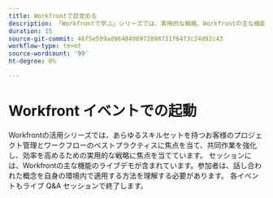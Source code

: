 ```yaml
---
title: Workfrontで目覚める
description: 「Workfrontで学ぶ」シリーズでは、実用的な戦略、Workfrontの主な機能のライブデモ、および終わりの Q&A セッションを通じて、あらゆるスキルレベルでのプロジェクト管理とワークフローのベストプラクティスを紹介します。
duration: 15
source-git-commit: 46f5e599ad9648498972898731f64f3c24d92c43
workflow-type: tm+mt
source-wordcount: '99'
ht-degree: 0%

---
```


# Workfront イベントでの起動

Workfrontの活用シリーズでは、あらゆるスキルセットを持つお客様のプロジェクト管理とワークフローのベストプラクティスに焦点を当て、共同作業を強化し、効率を高めるための実用的な戦略に焦点を当てています。 セッションには、Workfrontの主な機能のライブデモが含まれています。参加者は、話し合われた概念を自身の環境内で適用する方法を理解する必要があります。 各イベントもライブ Q&amp;A セッションで終了します。


<!-- CARDS

* activity-log.md {cta  = Watch event}

-->
